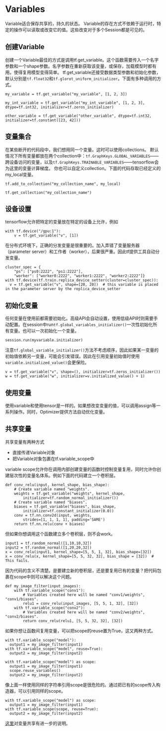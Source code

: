 # Variables

Variable适合保存共享的，持久的状态。
Variable的存在方式不依赖于运行时，特定的操作可以读取或改变它的值。这些改变对于多个Session都是可见的。

## 创建Variable

创建一个Variable最佳的方式是调用tf.get_variable。这个函数需要传入一个名字参数和一个shape参数。名字参数在重新获取该变量，或保存，加载模型时都有用。使得复用模型变得简单。
tf.get_variable还接受数据类型参数和初始化参数，默认分别是```tf.float32```和```tf.glorot_uniform_initializer```。下面有多种调用的方式。
```
my_variable = tf.get_variable("my_variable", [1, 2, 3])

my_int_variable = tf.get_variable("my_int_variable", [1, 2, 3], dtype=tf.int32, initializer=tf.zeros_initializer)

other_variable = tf.get_variable("other_variable", dtype=tf.int32, initializer=tf.constant([23, 42]))
```

## 变量集合

在某些断开的代码段中，我们想用同一个变量。这时可以使用collections。
默认情况下所有变量都放在两个collection中：```tf.GraphKeys.GLOBAL_VARIABLES```——跨设备访问的变量，以及```tf.GraphKeys.TRAINABLE_VARIABLES```——tensorflow会为这里的变量计算梯度。
你也可以自定义collection。下面的代码存取已经定义的my_local变量。
```
tf.add_to_collection("my_collection_name", my_local)

tf.get_collection("my_collection_name")
```
## 设备设置
tensorflow允许把特定的变量放在特定的设备上允许，例如
```
with tf.device("/gpu:1"):
    v = tf.get_variable("v", [1])
```
在分布式环境下，正确的分发变量是很重要的。加入弄错了变量服务器（parameter server）和工作者（worker），后果很严重。因此tf提供工具自动分发变量。
```
cluster_spec = {
    "ps": ["ps0:2222", "ps1:2222"],
    "worker": ["worker0:2222", "worker1:2222", "worker2:2222"]}
with tf.device(tf.train.replica_device_setter(cluster=cluster_spec)):
  v = tf.get_variable("v", shape=[20, 20])  # this variable is placed in the parameter server by the replica_device_setter
```

## 初始化变量

任何变量在使用前都需要初始化。高级API会自动设置，使用低级API时则需要手动配置。在session中run```tf.global_variables_initializer()```一次性初始化所有变量。也可以一次初始化一个变量。
```
session.run(myvariable.initializer)
```
注意```tf.global_variable_initializer()```方法不考虑顺序，因此如果某一变量的初始值依赖另一变量，可能会引发错误。因此在引用变量初始值时使用```variable.initialized_value()```会更保险。
```
v = tf.get_variable("v", shape=(), initializer=tf.zeros_initializer())
w = tf.get_variable("w", initializer=v.initialized_value() + 1)
```

## 使用变量
使用variable和使用tensor是一样的。如果想改变变量的值，可以调用assign等一系列操作。同时，Optimizer提供方法自动优化变量。

## 共享变量

共享变量有两种方式

- 直接传递Variable对象
- 把Variable对象包裹在tf.variable_scope中

variable scope允许你在调用内部创建变量的函数时控制变量复用，同时允许你创建层次性的变量名体系。例如下面的代码建立一个卷积层。
```
def conv_relu(input, kernel_shape, bias_shape):
    # Create variable named "weights".
    weights = tf.get_variable("weights", kernel_shape,
        initializer=tf.random_normal_initializer())
    # Create variable named "biases".
    biases = tf.get_variable("biases", bias_shape,
        initializer=tf.constant_initializer(0.0))
    conv = tf.nn.conv2d(input, weights,
        strides=[1, 1, 1, 1], padding='SAME')
    return tf.nn.relu(conv + biases)
```
但如果你想调用这个函数建立多个卷积层，则不会work。
```
input1 = tf.random_normal([1,10,10,32])
input2 = tf.random_normal([1,20,20,32])
x = conv_relu(input1, kernel_shape=[5, 5, 1, 32], bias_shape=[32])
x = conv_relu(x, kernel_shape=[5, 5, 32, 32], bias_shape = [32])  # This fails.
```
因为代码的含义不清楚。是要建立新的卷积层，还是要复用已有的变量？把代码包裹在scope中则可以解决这个问题。
```
def my_image_filter(input_images):
    with tf.variable_scope("conv1"):
        # Variables created here will be named "conv1/weights", "conv1/biases".
        relu1 = conv_relu(input_images, [5, 5, 1, 32], [32])
    with tf.variable_scope("conv2"):
        # Variables created here will be named "conv2/weights", "conv2/biases".
        return conv_relu(relu1, [5, 5, 32, 32], [32])
```
如果你想让函数间复用变量，可以把scope的reuse置为True，这又两种方式。
```
with tf.variable_scope("model"):
  output1 = my_image_filter(input1)
with tf.variable_scope("model", reuse=True):
  output2 = my_image_filter(input2)
```
```
with tf.variable_scope("model") as scope:
  output1 = my_image_filter(input1)
  scope.reuse_variables()
  output2 = my_image_filter(input2)
```
像上面一样使用同样的字符串引用scope是很危险的。通过把已有的scope传入构造器，可以引用同样的scope。
```
with tf.variable_scope("model") as scope:
  output1 = my_image_filter(input1)
with tf.variable_scope(scope, reuse=True):
  output2 = my_image_filter(input2)
```
[这里](./sharing_variable.md)对变量共享有进一步的说明。